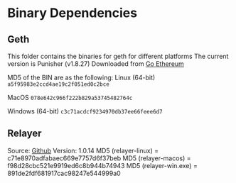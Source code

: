Binary Dependencies
===================

Geth
----

This folder contains the binaries for geth for different platforms
The current version is Punisher (v1.8.27)
Downloaded from [Go Ethereum](https://geth.ethereum.org/downloads/)

MD5 of the BIN are as the following:
Linux (64-bit)
`a5f95983e2ccd4ae19c2f051ed0c2bce`

MacOS
`078e642c966f222b829a53745482764c`

Windows (64-bit)
`c3c71acdcf9234970db37ee66feee6d7`


Relayer
-------

Source: [Github](https://www.github.com/syscoin/relayer/)
Version: 1.0.14
MD5 (relayer-linux) = c71e8970adfabaec669e7757d6f37beb
MD5 (relayer-macos) = f98d28cbc521e9919ed6c8b944b74943
MD5 (relayer-win.exe) = 891de2fdf681917cac98247e544999a0
